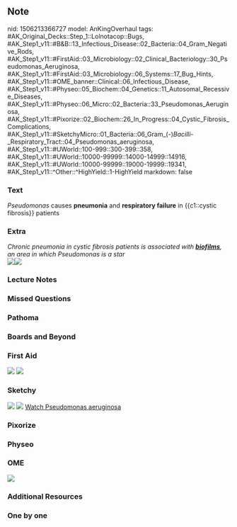 ## Note
nid: 1506213366727
model: AnKingOverhaul
tags: #AK_Original_Decks::Step_1::Lolnotacop::Bugs, #AK_Step1_v11::#B&B::13_Infectious_Disease::02_Bacteria::04_Gram_Negative_Rods, #AK_Step1_v11::#FirstAid::03_Microbiology::02_Clinical_Bacteriology::30_Pseudomonas_Aeruginosa, #AK_Step1_v11::#FirstAid::03_Microbiology::06_Systems::17_Bug_Hints, #AK_Step1_v11::#OME_banner::Clinical::06_Infectious_Disease, #AK_Step1_v11::#Physeo::05_Biochem::04_Genetics::11_Autosomal_Recessive_Diseases, #AK_Step1_v11::#Physeo::06_Micro::02_Bacteria::33_Pseudomonas_Aeruginosa, #AK_Step1_v11::#Pixorize::02_Biochem::26_In_Progress::04_Cystic_Fibrosis_Complications, #AK_Step1_v11::#SketchyMicro::01_Bacteria::06_Gram_(-)_Bacilli_-_Respiratory_Tract::04_Pseudomonas_aeruginosa, #AK_Step1_v11::#UWorld::100-999::300-399::358, #AK_Step1_v11::#UWorld::10000-99999::14000-14999::14916, #AK_Step1_v11::#UWorld::10000-99999::19000-19999::19341, #AK_Step1_v11::^Other::^HighYield::1-HighYield
markdown: false

### Text
<i>Pseudomonas</i> causes <b>pneumonia</b> and <b>respiratory
failure</b> in {{c1::cystic fibrosis}} patients

### Extra
<div>
  <i>Chronic pneumonia in cystic fibrosis patients is associated
  with <b><u>biofilms</u></b>, an area in which Pseudomonas is a
  star</i>
</div><img src="paste-106034152604123.jpg" class=
"resizer"><img src="paste-108035607363896.jpg" class="resizer">

### Lecture Notes


### Missed Questions


### Pathoma


### Boards and Beyond


### First Aid
<img src="tmpzq3or3fy.png"> <img src="tmpfddix8c1.png">

### Sketchy
<img src="paste-35665408425987.jpg" class="resizer"> <img src=
"paste-ebceff8c5fe3bdb85874f94a619d1c5b1f8c3f78.png" class=
"resizer"> <a href=
"https://dashboard.sketchy.com/study/medical/courses/medical-microbiology/units/medical-microbiology-bacteria/videos/medical-microbiology-bacteria-gram-negative-bacilli-respiratory-tract-pseudomonas-aeruginosa?utm_source=anki&utm_medium=partnership&utm_campaign=february_update&utm_content=medical">
Watch Pseudomonas aeruginosa</a>

### Pixorize


### Physeo


### OME
<div class="ome-widget">
  <a href=
  "https://onlinemeded.org/spa/infectious-disease?ref=anki"><img src="_OME_AnkiFlashcards_Topic_2.png"></a>
</div>

### Additional Resources


### One by one

